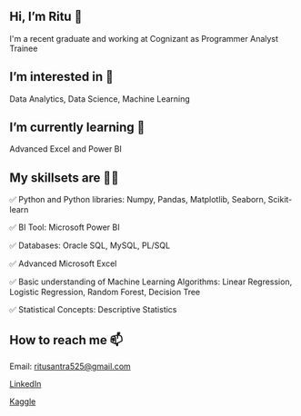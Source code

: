 ## Hi, I’m Ritu 👋

I'm a recent graduate and working at Cognizant as Programmer Analyst Trainee

## I’m interested in 👀

Data Analytics, Data Science, Machine Learning

## I’m currently learning 🌱

Advanced Excel and Power BI

## My skillsets are 👩‍💻 

✅ Python and Python libraries: Numpy, Pandas, Matplotlib, Seaborn, Scikit-learn

✅ BI Tool: Microsoft Power BI

✅ Databases: Oracle SQL, MySQL, PL/SQL

✅ Advanced Microsoft Excel

✅ Basic understanding of Machine Learning Algorithms: Linear Regression, Logistic Regression, Random Forest, Decision Tree

✅ Statistical Concepts: Descriptive Statistics



## How to reach me 📫

Email: ritusantra525@gmail.com


[LinkedIn](https://www.linkedin.com/in/ritusantra/)


[Kaggle](https://www.kaggle.com/ritusantra) 

<!---
ritusantra/ritusantra is a ✨ special ✨ repository because its `README.md` (this file) appears on your GitHub profile.
You can click the Preview link to take a look at your changes.
--->
